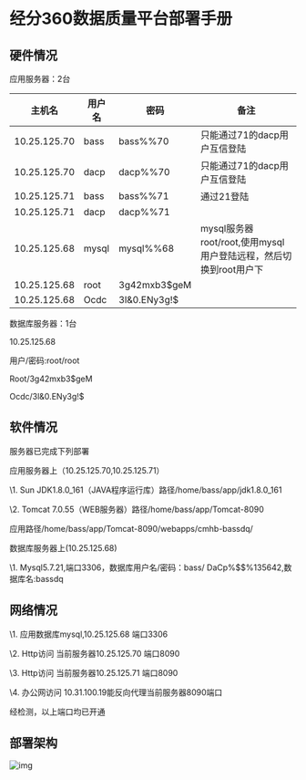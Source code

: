 # 经分360数据质量平台部署手册

 

 

## **硬件情况**

应用服务器：2台



| 主机名       | 用户名 | 密码         | 备注                                                         |
| ------------ | ------ | ------------ | ------------------------------------------------------------ |
| 10.25.125.70 | bass   | bass%%70     | 只能通过71的dacp用户互信登陆                                 |
| 10.25.125.70 | dacp   | dacp%%70     | 只能通过71的dacp用户互信登陆                                 |
| 10.25.125.71 | bass   | bass%%71     | 通过21登陆                                                   |
| 10.25.125.71 | dacp   | dacp%%71     |                                                              |
| 10.25.125.68 | mysql  | mysql%%68    | mysql服务器root/root,使用mysql用户登陆远程，然后切换到root用户下 |
| 10.25.125.68 | root   | 3g42mxb3$geM |                                                              |
| 10.25.125.68 | Ocdc   | 3l&0.ENy3g!$ |                                                              |



 

数据库服务器：1台

10.25.125.68

用户/密码:root/root

Root/3g42mxb3$geM

Ocdc/3l&0.ENy3g!$   

 

## **软件情况**

服务器已完成下列部署

应用服务器上（10.25.125.70,10.25.125.71）

\1. Sun JDK1.8.0_161（JAVA程序运行库）路径/home/bass/app/jdk1.8.0_161

\2. Tomcat 7.0.55（WEB服务器）路径/home/bass/app/Tomcat-8090

应用路径/home/bass/app/Tomcat-8090/webapps/cmhb-bassdq/

数据库服务器上(10.25.125.68)

\1. Mysql5.7.21,端口3306，数据库用户名/密码：bass/ DaCp%$$%135642,数据库名:bassdq

## **网络情况**

\1. 应用数据库mysql,10.25.125.68 端口3306

\2. Http访问 当前服务器10.25.125.70 端口8090

\3. Http访问 当前服务器10.25.125.71 端口8090

\4. 办公网访问 10.31.100.19能反向代理当前服务器8090端口

经检测，以上端口均已开通

 

## **部署架构**

![img](file:///C:\Users\pansf\AppData\Local\Temp\ksohtml9972\wps1.jpg) 